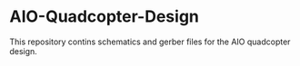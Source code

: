 # AIO-Quadcopter-Design
This repository contins schematics and gerber files for the AIO quadcopter design.

